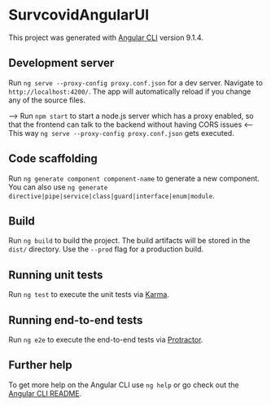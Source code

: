 # SurvcovidAngularUI

This project was generated with [Angular CLI](https://github.com/angular/angular-cli) version 9.1.4.

## Development server

Run `ng serve --proxy-config proxy.conf.json` for a dev server. Navigate to `http://localhost:4200/`. 
The app will automatically reload if you change any of the source files. 

--> Run `npm start` to start a node.js server which has a proxy enabled, so that the frontend can talk to the backend without having CORS issues <--
This way `ng serve --proxy-config proxy.conf.json` gets executed. 

## Code scaffolding

Run `ng generate component component-name` to generate a new component. You can also use `ng generate directive|pipe|service|class|guard|interface|enum|module`.

## Build

Run `ng build` to build the project. The build artifacts will be stored in the `dist/` directory. Use the `--prod` flag for a production build.

## Running unit tests

Run `ng test` to execute the unit tests via [Karma](https://karma-runner.github.io).

## Running end-to-end tests

Run `ng e2e` to execute the end-to-end tests via [Protractor](http://www.protractortest.org/).

## Further help

To get more help on the Angular CLI use `ng help` or go check out the [Angular CLI README](https://github.com/angular/angular-cli/blob/master/README.md).
